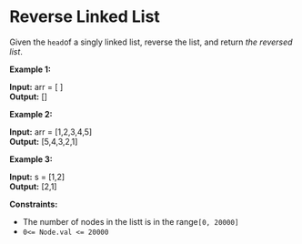 # Reverse Linked List  
  
Given the `head`of a singly linked list, reverse the list, and return *the reversed list*.  
  
**Example 1:**  
  
**Input:** arr = [ ]  
**Output:** []  
  
**Example 2:**  
  
**Input:** arr = [1,2,3,4,5]  
**Output:** [5,4,3,2,1]  
  
**Example 3:**  
  
**Input:** s = [1,2]  
**Output:** [2,1]  
  
**Constraints:**  
  
- The number of nodes in the listt is in the range`[0, 20000]`
- `0<= Node.val <= 20000`